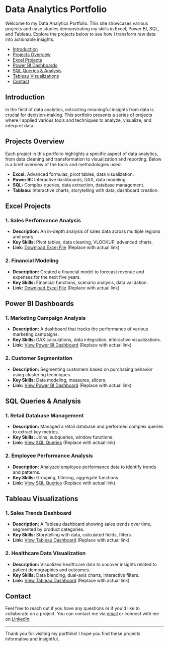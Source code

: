 # Data Analytics Portfolio
 
Welcome to my Data Analytics Portfolio. This site showcases various projects and case studies demonstrating my skills in Excel, Power BI, SQL, and Tableau. Explore the projects below to see how I transform raw data into actionable insights. 
    
- [Introduction](#introduction)
- [Projects Overview](#projects-overview)
- [Excel Projects](#excel-projects)
- [Power BI Dashboards](#power-bi-dashboards)
- [SQL Queries & Analysis](#sql-queries--analysis)
- [Tableau Visualizations](#tableau-visualizations)
- [Contact](#contact)

## Introduction

In the field of data analytics, extracting meaningful insights from data is crucial for decision-making. This portfolio presents a series of projects where I applied various tools and techniques to analyze, visualize, and interpret data.

## Projects Overview

Each project in this portfolio highlights a specific aspect of data analytics, from data cleaning and transformation to visualization and reporting. Below is a brief overview of the tools and methodologies used:

- **Excel:** Advanced formulas, pivot tables, data visualization.
- **Power BI:** Interactive dashboards, DAX, data modeling.
- **SQL:** Complex queries, data extraction, database management.
- **Tableau:** Interactive charts, storytelling with data, dashboard creation.

## Excel Projects

### 1. Sales Performance Analysis
- **Description:** An in-depth analysis of sales data across multiple regions and years.
- **Key Skills:** Pivot tables, data cleaning, VLOOKUP, advanced charts.
- **Link:** [Download Excel File](#) (Replace with actual link)

### 2. Financial Modeling
- **Description:** Created a financial model to forecast revenue and expenses for the next five years.
- **Key Skills:** Financial functions, scenario analysis, data validation.
- **Link:** [Download Excel File](#) (Replace with actual link)

## Power BI Dashboards

### 1. Marketing Campaign Analysis
- **Description:** A dashboard that tracks the performance of various marketing campaigns.
- **Key Skills:** DAX calculations, data integration, interactive visualizations.
- **Link:** [View Power BI Dashboard](#) (Replace with actual link)

### 2. Customer Segmentation
- **Description:** Segmenting customers based on purchasing behavior using clustering techniques.
- **Key Skills:** Data modeling, measures, slicers.
- **Link:** [View Power BI Dashboard](#) (Replace with actual link)

## SQL Queries & Analysis

### 1. Retail Database Management
- **Description:** Managed a retail database and performed complex queries to extract key metrics.
- **Key Skills:** Joins, subqueries, window functions.
- **Link:** [View SQL Queries](#) (Replace with actual link)

### 2. Employee Performance Analysis
- **Description:** Analyzed employee performance data to identify trends and patterns.
- **Key Skills:** Grouping, filtering, aggregate functions.
- **Link:** [View SQL Queries](#) (Replace with actual link)

## Tableau Visualizations

### 1. Sales Trends Dashboard
- **Description:** A Tableau dashboard showing sales trends over time, segmented by product categories.
- **Key Skills:** Storytelling with data, calculated fields, filters.
- **Link:** [View Tableau Dashboard](#) (Replace with actual link)

### 2. Healthcare Data Visualization
- **Description:** Visualized healthcare data to uncover insights related to patient demographics and outcomes.
 - **Key Skills:** Data blending, dual-axis charts, interactive filters.
- **Link:** [View Tableau Dashboard](#) (Replace with actual link)

## Contact

Feel free to reach out if you have any questions or if you'd like to collaborate on a project. You can contact me via [email](mailto:your-email@example.com) or connect with me on [LinkedIn](#).

---

Thank you for visiting my portfolio! I hope you find these projects informative and insightful.  
